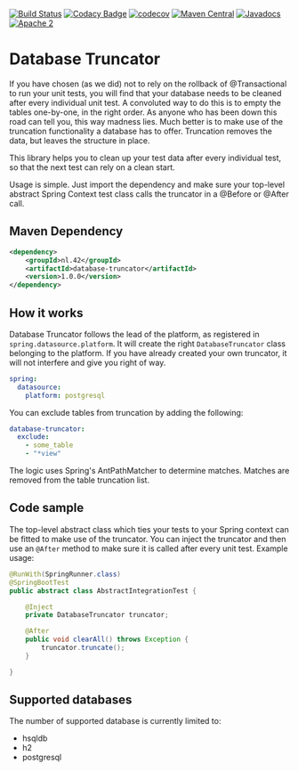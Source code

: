 [![Build Status](https://github.com/42BV/database-truncator/workflows/Java%20CI%20with%20Maven/badge.svg)](https://github.com/42BV/database-truncator/actions?query=workflow%3A%22Java+CI+with+Maven%22)
[![Codacy Badge](https://app.codacy.com/project/badge/Grade/e1e75377df7e465593f545911b8ccbbc)](https://www.codacy.com/gh/42BV/database-truncator/dashboard?utm_source=github.com&amp;utm_medium=referral&amp;utm_content=42BV/database-truncator&amp;utm_campaign=Badge_Grade)
[![codecov](https://codecov.io/gh/42BV/database-truncator/branch/master/graph/badge.svg)](https://codecov.io/gh/42BV/database-truncator)
[![Maven Central](https://maven-badges.herokuapp.com/maven-central/nl.42/database-truncator/badge.svg)](https://maven-badges.herokuapp.com/maven-central/nl.42/database-truncator)
[![Javadocs](http://javadoc.io/badge/nl.42/database-truncator.svg)](http://javadoc.io/doc/nl.42/database-truncator)
[![Apache 2](http://img.shields.io/badge/license-Apache%202-blue.svg)](http://www.apache.org/licenses/LICENSE-2.0)

# Database Truncator

If you have chosen (as we did) not to rely on the rollback of @Transactional to run your unit tests, you will find that your database needs to be cleaned after every individual unit test. A convoluted way to do this is to empty the tables one-by-one, in the right order. As anyone who has been down this road can tell you, this way madness lies. Much better is to make use of the truncation functionality a database has to offer. Truncation removes the data, but leaves the structure in place.
 
This library helps you to clean up your test data after every individual test, so that the next test can rely on a clean start.

Usage is simple. Just import the dependency and make sure your top-level abstract Spring Context test class calls the truncator in a @Before or @After call.

## Maven Dependency

```xml
<dependency>
    <groupId>nl.42</groupId>
    <artifactId>database-truncator</artifactId>
    <version>1.0.0</version>
</dependency>
```

## How it works

Database Truncator follows the lead of the platform, as registered in ```spring.datasource.platform```. It will create the right ```DatabaseTruncator``` class belonging to the platform. If you have already created your own truncator, it will not interfere and give you right of way.

```yaml
spring:
  datasource:
    platform: postgresql
```

You can exclude tables from truncation by adding the following:

```yaml
database-truncator:
  exclude:
    - some_table
    - "*view"
```

The logic uses Spring's AntPathMatcher to determine matches. Matches are removed from the table truncation list.

## Code sample

The top-level abstract class which ties your tests to your Spring context can be fitted to make use of the truncator. You can inject the truncator and then use an ```@After``` method to make sure it is called after every unit test. Example usage:

```java
@RunWith(SpringRunner.class)
@SpringBootTest
public abstract class AbstractIntegrationTest {

    @Inject
    private DatabaseTruncator truncator;

    @After
    public void clearAll() throws Exception {
        truncator.truncate();
    }

}
```

## Supported databases
The number of supported database is currently limited to:
* hsqldb
* h2
* postgresql
